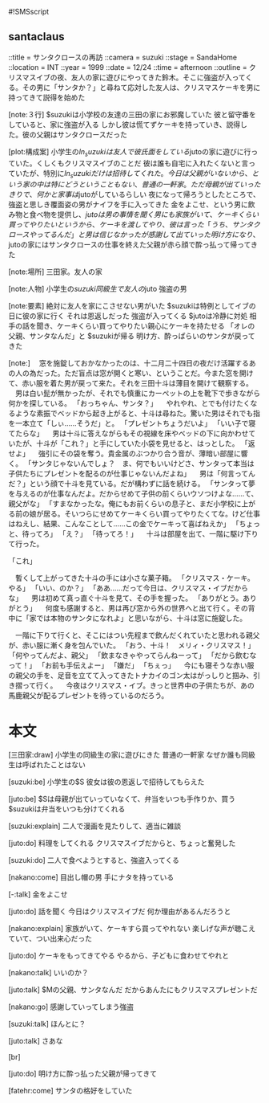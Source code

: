 #!SMSscript

## santaclaus

::title = サンタクロースの再訪
::camera = suzuki
::stage = SandaHome
::location = INT
::year = 1999
::date = 12/24
::time = afternoon
::outline = クリスマスイブの夜、友人の家に遊びにやってきた鈴木。そこに強盗が入ってくる。その男に「サンタか？」と尋ねて応対した友人は、クリスマスケーキを男に持ってきて説得を始めた

[note:３行]
$suzukiは小学校の友達の三田の家にお邪魔していた
彼と留守番をしていると、家に強盗が入る
しかし彼は慌てずケーキを持っていき、説得した。彼の父親はサンタクロースだった

[plot:構成案]
小学生の$ln_suzukiは友人で彼氏面をしている$jutoの家に遊びに行っていた。くしくもクリスマスイブのことだ
彼は誰も自宅に入れたくないと言っていたが、特別に$ln_suzukiだけは招待してくれた。今日は父親がいないから、という
家の中は特にどうということもない、普通の一軒家。ただ母親が出ていったきりで、何かと家事は$jutoがしているらしい
夜になって帰ろうとしたところで、強盗と思しき覆面姿の男がナイフを手に入ってきた
金をよこせ、という男に飲み物と食べ物を提供し、$jutoは男の事情を聞く
男にも家族がいて、ケーキくらい買ってやりたいというから、ケーキを渡してやり、彼は言った「うち、サンタクロースやってるんだ」と
男は信じなかったが感謝して出ていった
明け方になり、$jutoの家にはサンタクロースの仕事を終えた父親が赤ら顔で酔っ払って帰ってきた

[note:場所]
三田家。友人の家

[note:人物]
小学生の$suzuki
同級生で友人の$juto
強盗の男

[note:要素]
絶対に友人を家にこさせない男がいた
$suzukiは特例としてイブの日に彼の家に行く
それは恩返しだった
強盗が入ってくる
$jutoは冷静に対処
相手の話を聞き、ケーキくらい買ってやりたい親心にケーキを持たせる
「オレの父親、サンタなんだ」と
$suzukiが帰る
明け方、酔っぱらいのサンタが戻ってきた

[note:]
　窓を施錠しておかなかったのは、十二月二十四日の夜だけ活躍するあの人の為だった。ただ盲点は窓が開くと寒い、ということだ。今また窓を開けて、赤い服を着た男が戻って来た。それを三田十斗は薄目を開けて観察する。
　男は白い髭が無かったが、それでも慎重にカーペットの上を靴下で歩きながら何かを探している。
「おっちゃん、サンタ？」
　やれやれ、とでも付けたくなるような素振でベッドから起き上がると、十斗は尋ねた。驚いた男はそれでも指を一本立て「しぃ……そうだ」と。
「プレゼントちょうだいよ」
「いい子で寝てたらな」
　男は十斗に答えながらもその視線を床やベッドの下に向かわせていたが、十斗が「これ？」と手にしていた小袋を見せると、はっとした。
「返せよ」
　強引にその袋を奪う。貴金属のぶつかり合う音が、薄暗い部屋に響く。
「サンタじゃないんでしょ？　ま、何でもいいけどさ、サンタって本当は子供たちにプレゼントを配るのが仕事じゃないんだよね」
　男は「何言ってんだ？」という顔で十斗を見ている。だが構わずに話を続ける。
「サンタって夢を与えるのが仕事なんだよ。だからせめて子供の前くらいウソつけよな……て、親父がな」
「すまなかったな。俺にもお前くらいの息子と、まだ小学校に上がる前の娘が居る。そいつらにせめてケーキくらい買ってやりたくてな。けど仕事はねえし、結果、こんなことして……この金でケーキって喜ばねえか」
「ちょっと、待ってろ」
「え？」
「待ってろ！」
　十斗は部屋を出て、一階に駆け下りて行った。

「これ」

　暫くして上がってきた十斗の手には小さな菓子箱。
「クリスマス・ケーキ。やる」
「いい、のか？」
「ああ……だって今日は、クリスマス・イブだからな」
　男は初めて真っ直ぐ十斗を見て、その手を握った。
「ありがとう。ありがとう」
　何度も感謝すると、男は再び窓から外の世界へと出て行く。その背中に「家では本物のサンタになれよ」と思いながら、十斗は窓に施錠した。

　一階に下りて行くと、そこにはつい先程まで飲んだくれていたと思われる親父が、赤い服に漸く身を包んでいた。
「おう、十斗！　メリィ・クリスマス！」
「何やってんだよ、親父」
「飲まなきゃやってらんねーって」
「だから飲むなって！」
「お前も手伝えよー」
「嫌だ」
「ちぇっ」
　今にも寝そうな赤い服の親父の手を、足音を立てて入ってきたトナカイのゴン太はがっしりと掴み、引き摺って行く。
　今夜はクリスマス・イブ。きっと世界中の子供たちが、あの馬鹿親父が配るプレゼントを待っているのだろう。

# 本文

[三田家:draw]
小学生の同級生の家に遊びにきた
普通の一軒家
なぜか誰も同級生は呼ばれたことはない

[suzuki:be]
小学生の$S
彼女は彼の恩返しで招待してもらえた

[juto:be]
$Sは母親が出ていっていなくて、弁当をいつも手作りか、買う
$suzukiは弁当をいつも分けてくれる

[suzuki:explain]
二人で漫画を見たりして、適当に雑談

[juto:do]
料理をしてくれる
クリスマスイブだからと、ちょっと奮発した

[suzuki:do]
二人で食べようとすると、強盗入ってくる

[nakano:come]
目出し帽の男
手にナタを持っている

[-:talk]
金をよこせ

[juto:do]
話を聞く
今日はクリスマスイブだ
何か理由があるんだろうと

[nakano:explain]
家族がいて、ケーキすら買ってやれない
楽しげな声が聴こえていて、つい出来心だった

[juto:do]
ケーキをもってきてやる
やるから、子どもに食わせてやれと

[nakano:talk]
いいのか？

[juto:talk]
$Mの父親、サンタなんだ
だからあんたにもクリスマスプレゼントだ

[nakano:go]
感謝していってしまう強盗

[suzuki:talk]
ほんとに？

[juto:talk]
さあな

[br]

[juto:do]
明け方に酔っ払った父親が帰ってきて

[fatehr:come]
サンタの格好をしていた
